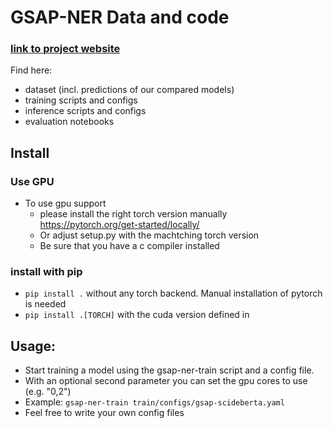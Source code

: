 # GSAP-NER Data and code

### [link to project website](https://data.gesis.org/gsap/gsap-ner)

Find here:
 * dataset (incl. predictions of our compared models)
 * training scripts and configs
 * inference scripts and configs
 * evaluation notebooks

## Install

### Use GPU
 * To use gpu support
   * please install the right torch version manually <https://pytorch.org/get-started/locally/>
   * Or adjust setup.py with the machtching torch version
   * Be sure that you have a c compiler installed

### install with pip
 * `pip install .` without any torch backend. Manual installation of pytorch is needed
 * `pip install .[TORCH]` with the cuda version defined in 

## Usage:
 * Start training a model using  the gsap-ner-train script and a config file.
 * With an optional second parameter you can set the gpu cores to use (e.g. "0,2")
 * Example: `gsap-ner-train train/configs/gsap-scideberta.yaml`
 * Feel free to write your own config files
